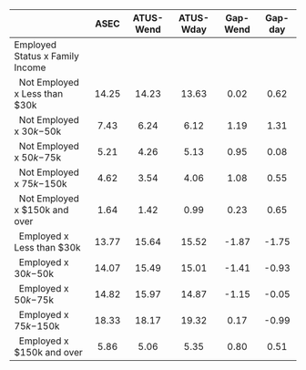 
|                      |         ASEC |    ATUS-Wend |    ATUS-Wday |     Gap-Wend |      Gap-day |
| -------------------- | :----------: | :----------: | :----------: | :----------: | :----------: |
| Employed Status x Family Income |              |              |              |              |              |
| &nbsp;&nbsp;Not Employed x Less than $30k |        14.25 |        14.23 |        13.63 |         0.02 |         0.62 |
| &nbsp;&nbsp;Not Employed x $30k-$50k |         7.43 |         6.24 |         6.12 |         1.19 |         1.31 |
| &nbsp;&nbsp;Not Employed x $50k-$75k |         5.21 |         4.26 |         5.13 |         0.95 |         0.08 |
| &nbsp;&nbsp;Not Employed x $75k-$150k |         4.62 |         3.54 |         4.06 |         1.08 |         0.55 |
| &nbsp;&nbsp;Not Employed x $150k and over |         1.64 |         1.42 |         0.99 |         0.23 |         0.65 |
| &nbsp;&nbsp;Employed x Less than $30k |        13.77 |        15.64 |        15.52 |        -1.87 |        -1.75 |
| &nbsp;&nbsp;Employed x $30k-$50k |        14.07 |        15.49 |        15.01 |        -1.41 |        -0.93 |
| &nbsp;&nbsp;Employed x $50k-$75k |        14.82 |        15.97 |        14.87 |        -1.15 |        -0.05 |
| &nbsp;&nbsp;Employed x $75k-$150k |        18.33 |        18.17 |        19.32 |         0.17 |        -0.99 |
| &nbsp;&nbsp;Employed x $150k and over |         5.86 |         5.06 |         5.35 |         0.80 |         0.51 |

